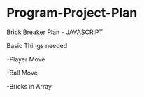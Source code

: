 # Program-Project-Plan
Brick Breaker Plan - JAVASCRIPT

Basic Things needed

-Player Move

-Ball Move

-Bricks in Array
